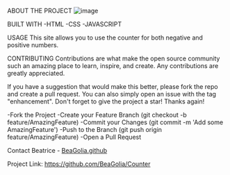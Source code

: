 ABOUT THE PROJECT
![image](https://github.com/user-attachments/assets/a484ed78-d698-41b1-bc0a-8799abc6782e)

BUILT WITH
-HTML
-CSS
-JAVASCRIPT


USAGE
This site allows you to use the counter for both negative and positive numbers.

CONTRIBUTING
Contributions are what make the open source community such an amazing place to learn, inspire, and create. Any contributions are greatly appreciated.

If you have a suggestion that would make this better, please fork the repo and create a pull request. You can also simply open an issue with the tag "enhancement". Don't forget to give the project a star! Thanks again!

-Fork the Project
-Create your Feature Branch (git checkout -b feature/AmazingFeature)
-Commit your Changes (git commit -m 'Add some AmazingFeature')
-Push to the Branch (git push origin feature/AmazingFeature)
-Open a Pull Request

Contact
Beatrice - [BeaGolia.github](https://github.com/BeaGolia)

Project Link: https://github.com/BeaGolia/Counter

